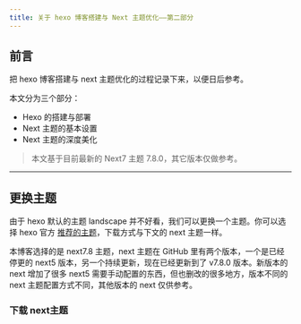 ```yaml
---
title: 关于 hexo 博客搭建与 Next 主题优化——第二部分
---
```


## 前言

把 hexo 博客搭建与 next 主题优化的过程记录下来，以便日后参考。

本文分为三个部分：

* Hexo 的搭建与部署
* Next 主题的基本设置
* Next 主题的深度美化

> 本文基于目前最新的 Next7 主题 7.8.0，其它版本仅做参考。

<!-- more -->

---

## 更换主题

由于 hexo 默认的主题 landscape 并不好看，我们可以更换一个主题。你可以选择 hexo 官方 [推荐的主题](https://hexo.io/themes/)，下载方式与下文的 next 主题一样。

本博客选择的是 next7.8 主题，next 主题在 GitHub 里有两个版本，一个是已经停更的 next5 版本，另一个持续更新，现在已经更新到了 v7.8.0 版本。新版本的 next 增加了很多 next5 需要手动配置的东西，但也删改的很多地方，版本不同的 next 主题配置方式不同，其他版本的 next 仅供参考。

### 下载 next主题


